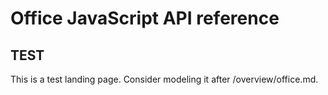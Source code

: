 # Office JavaScript API reference

## TEST

This is a test landing page. Consider modeling it after /overview/office.md.
